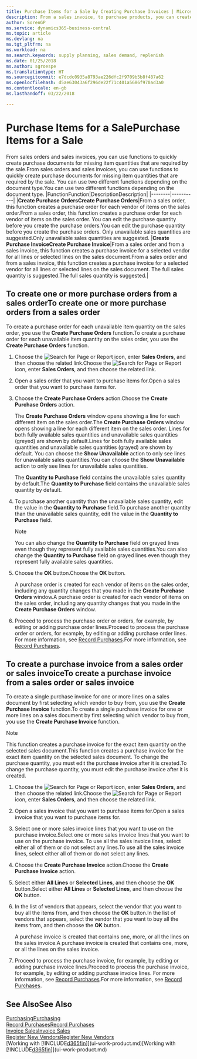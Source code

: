 ```yaml
---
title: Purchase Items for a Sale by Creating Purchase Invoices | Microsoft Docs
description: From a sales invoice, to purchase products, you can create a purchase invoice for a vendor or supplier.
author: SorenGP
ms.service: dynamics365-business-central
ms.topic: article
ms.devlang: na
ms.tgt_pltfrm: na
ms.workload: na
ms.search.keywords: supply planning, sales demand, replenish
ms.date: 01/25/2018
ms.author: sgroespe
ms.translationtype: HT
ms.sourcegitcommit: e7dcdc0935a8793ae226dfc2f9709b5b8f487a62
ms.openlocfilehash: d5ae63043a6f296de22f71c401a5686f970ad3a0
ms.contentlocale: en-gb
ms.lasthandoff: 03/22/2018

---
```

# <a name="purchase-items-for-a-sale"></a><span data-ttu-id="b12e9-103">Purchase Items for a Sale</span><span class="sxs-lookup"><span data-stu-id="b12e9-103">Purchase Items for a Sale</span></span>
<span data-ttu-id="b12e9-104">From sales orders and sales invoices, you can use functions to quickly create purchase documents for missing item quantities that are required by the sale.</span><span class="sxs-lookup"><span data-stu-id="b12e9-104">From sales orders and sales invoices, you can use functions to quickly create purchase documents for missing item quantities that are required by the sale.</span></span> <span data-ttu-id="b12e9-105">You can use two different functions depending on the document type.</span><span class="sxs-lookup"><span data-stu-id="b12e9-105">You can use two different functions depending on the document type.</span></span>
|<span data-ttu-id="b12e9-106">Function</span><span class="sxs-lookup"><span data-stu-id="b12e9-106">Function</span></span>|<span data-ttu-id="b12e9-107">Description</span><span class="sxs-lookup"><span data-stu-id="b12e9-107">Description</span></span>|
|--------|-----------|
|<span data-ttu-id="b12e9-108">**Create Purchase Orders**</span><span class="sxs-lookup"><span data-stu-id="b12e9-108">**Create Purchase Orders**</span></span>|<span data-ttu-id="b12e9-109">From a sales order, this function creates a purchase order for each vendor of items on the sales order.</span><span class="sxs-lookup"><span data-stu-id="b12e9-109">From a sales order, this function creates a purchase order for each vendor of items on the sales order.</span></span> <span data-ttu-id="b12e9-110">You can edit the purchase quantity before you create the purchase orders.</span><span class="sxs-lookup"><span data-stu-id="b12e9-110">You can edit the purchase quantity before you create the purchase orders.</span></span> <span data-ttu-id="b12e9-111">Only unavailable sales quantities are suggested.</span><span class="sxs-lookup"><span data-stu-id="b12e9-111">Only unavailable sales quantities are suggested.</span></span>
|<span data-ttu-id="b12e9-112">**Create Purchase Invoice**</span><span class="sxs-lookup"><span data-stu-id="b12e9-112">**Create Purchase Invoice**</span></span>|<span data-ttu-id="b12e9-113">From a sales order and from a sales invoice, this function creates a purchase invoice for a selected vendor for all lines or selected lines on the sales document.</span><span class="sxs-lookup"><span data-stu-id="b12e9-113">From a sales order and from a sales invoice, this function creates a purchase invoice for a selected vendor for all lines or selected lines on the sales document.</span></span> <span data-ttu-id="b12e9-114">The full sales quantity is suggested.</span><span class="sxs-lookup"><span data-stu-id="b12e9-114">The full sales quantity is suggested.</span></span>|

## <a name="to-create-one-or-more-purchase-orders-from-a-sales-order"></a><span data-ttu-id="b12e9-115">To create one or more purchase orders from a sales order</span><span class="sxs-lookup"><span data-stu-id="b12e9-115">To create one or more purchase orders from a sales order</span></span>
<span data-ttu-id="b12e9-116">To create a purchase order for each unavailable item quantity on the sales order, you use the **Create Purchase Orders** function.</span><span class="sxs-lookup"><span data-stu-id="b12e9-116">To create a purchase order for each unavailable item quantity on the sales order, you use the **Create Purchase Orders** function.</span></span>

1. <span data-ttu-id="b12e9-117">Choose the ![Search for Page or Report](media/ui-search/search_small.png "Search for Page or Report icon") icon, enter **Sales Orders**, and then choose the related link.</span><span class="sxs-lookup"><span data-stu-id="b12e9-117">Choose the ![Search for Page or Report](media/ui-search/search_small.png "Search for Page or Report icon") icon, enter **Sales Orders**, and then choose the related link.</span></span>
2. <span data-ttu-id="b12e9-118">Open a sales order that you want to purchase items for.</span><span class="sxs-lookup"><span data-stu-id="b12e9-118">Open a sales order that you want to purchase items for.</span></span>
3. <span data-ttu-id="b12e9-119">Choose the **Create Purchase Orders** action.</span><span class="sxs-lookup"><span data-stu-id="b12e9-119">Choose the **Create Purchase Orders** action.</span></span>

    <span data-ttu-id="b12e9-120">The **Create Purchase Orders** window opens showing a line for each different item on the sales order.</span><span class="sxs-lookup"><span data-stu-id="b12e9-120">The **Create Purchase Orders** window opens showing a line for each different item on the sales order.</span></span> <span data-ttu-id="b12e9-121">Lines for both fully available sales quantities and unavailable sales quantities (greyed) are shown by default.</span><span class="sxs-lookup"><span data-stu-id="b12e9-121">Lines for both fully available sales quantities and unavailable sales quantities (grayed) are shown by default.</span></span> <span data-ttu-id="b12e9-122">You can choose the **Show Unavailable** action to only see lines for unavailable sales quantities.</span><span class="sxs-lookup"><span data-stu-id="b12e9-122">You can choose the **Show Unavailable** action to only see lines for unavailable sales quantities.</span></span>

    <span data-ttu-id="b12e9-123">The **Quantity to Purchase** field contains the unavailable sales quantity by default.</span><span class="sxs-lookup"><span data-stu-id="b12e9-123">The **Quantity to Purchase** field contains the unavailable sales quantity by default.</span></span>
4. <span data-ttu-id="b12e9-124">To purchase another quantity than the unavailable sales quantity, edit the value in the **Quantity to Purchase** field.</span><span class="sxs-lookup"><span data-stu-id="b12e9-124">To purchase another quantity than the unavailable sales quantity, edit the value in the **Quantity to Purchase** field.</span></span>

    > [!NOTE]  
    >   <span data-ttu-id="b12e9-125">You can also change the **Quantity to Purchase** field on grayed lines even though they represent fully available sales quantities.</span><span class="sxs-lookup"><span data-stu-id="b12e9-125">You can also change the **Quantity to Purchase** field on grayed lines even though they represent fully available sales quantities.</span></span>
5. <span data-ttu-id="b12e9-126">Choose the **OK** button.</span><span class="sxs-lookup"><span data-stu-id="b12e9-126">Choose the **OK** button.</span></span>

    <span data-ttu-id="b12e9-127">A purchase order is created for each vendor of items on the sales order, including any quantity changes that you made in the **Create Purchase Orders** window.</span><span class="sxs-lookup"><span data-stu-id="b12e9-127">A purchase order is created for each vendor of items on the sales order, including any quantity changes that you made in the **Create Purchase Orders** window.</span></span>
7. <span data-ttu-id="b12e9-128">Proceed to process the purchase order or orders, for example, by editing or adding purchase order lines.</span><span class="sxs-lookup"><span data-stu-id="b12e9-128">Proceed to process the purchase order or orders, for example, by editing or adding purchase order lines.</span></span> <span data-ttu-id="b12e9-129">For more information, see [Record Purchases](purchasing-how-record-purchases.md).</span><span class="sxs-lookup"><span data-stu-id="b12e9-129">For more information, see [Record Purchases](purchasing-how-record-purchases.md).</span></span>


## <a name="to-create-a-purchase-invoice-from-a-sales-order-or-sales-invoice"></a><span data-ttu-id="b12e9-130">To create a purchase invoice from a sales order or sales invoice</span><span class="sxs-lookup"><span data-stu-id="b12e9-130">To create a purchase invoice from a sales order or sales invoice</span></span>
<span data-ttu-id="b12e9-131">To create a single purchase invoice for one or more lines on a sales document by first selecting which vendor to buy from, you use the **Create Purchase Invoice** function.</span><span class="sxs-lookup"><span data-stu-id="b12e9-131">To create a single purchase invoice for one or more lines on a sales document by first selecting which vendor to buy from, you use the **Create Purchase Invoice** function.</span></span>

> [!NOTE]  
>   <span data-ttu-id="b12e9-132">This function creates a purchase invoice for the exact item quantity on the selected sales document.</span><span class="sxs-lookup"><span data-stu-id="b12e9-132">This function creates a purchase invoice for the exact item quantity on the selected sales document.</span></span> <span data-ttu-id="b12e9-133">To change the purchase quantity, you must edit the purchase invoice after it is created.</span><span class="sxs-lookup"><span data-stu-id="b12e9-133">To change the purchase quantity, you must edit the purchase invoice after it is created.</span></span>  

1. <span data-ttu-id="b12e9-134">Choose the ![Search for Page or Report](media/ui-search/search_small.png "Search for Page or Report icon") icon, enter **Sales Orders**, and then choose the related link.</span><span class="sxs-lookup"><span data-stu-id="b12e9-134">Choose the ![Search for Page or Report](media/ui-search/search_small.png "Search for Page or Report icon") icon, enter **Sales Orders**, and then choose the related link.</span></span>
2. <span data-ttu-id="b12e9-135">Open a sales invoice that you want to purchase items for.</span><span class="sxs-lookup"><span data-stu-id="b12e9-135">Open a sales invoice that you want to purchase items for.</span></span>
3. <span data-ttu-id="b12e9-136">Select one or more sales invoice lines that you want to use on the purchase invoice.</span><span class="sxs-lookup"><span data-stu-id="b12e9-136">Select one or more sales invoice lines that you want to use on the purchase invoice.</span></span> <span data-ttu-id="b12e9-137">To use all the sales invoice lines, select either all of them or do not select any lines.</span><span class="sxs-lookup"><span data-stu-id="b12e9-137">To use all the sales invoice lines, select either all of them or do not select any lines.</span></span>
4. <span data-ttu-id="b12e9-138">Choose the **Create Purchase Invoice** action.</span><span class="sxs-lookup"><span data-stu-id="b12e9-138">Choose the **Create Purchase Invoice** action.</span></span>
5. <span data-ttu-id="b12e9-139">Select either **All Lines** or **Selected Lines**, and then choose the **OK** button.</span><span class="sxs-lookup"><span data-stu-id="b12e9-139">Select either **All Lines** or **Selected Lines**, and then choose the **OK** button.</span></span>  
6. <span data-ttu-id="b12e9-140">In the list of vendors that appears, select the vendor that you want to buy all the items from, and then choose the **OK** button.</span><span class="sxs-lookup"><span data-stu-id="b12e9-140">In the list of vendors that appears, select the vendor that you want to buy all the items from, and then choose the **OK** button.</span></span>

    <span data-ttu-id="b12e9-141">A purchase invoice is created that contains one, more, or all the lines on the sales invoice.</span><span class="sxs-lookup"><span data-stu-id="b12e9-141">A purchase invoice is created that contains one, more, or all the lines on the sales invoice.</span></span>
7. <span data-ttu-id="b12e9-142">Proceed to process the purchase invoice, for example, by editing or adding purchase invoice lines.</span><span class="sxs-lookup"><span data-stu-id="b12e9-142">Proceed to process the purchase invoice, for example, by editing or adding purchase invoice lines.</span></span> <span data-ttu-id="b12e9-143">For more information, see [Record Purchases](purchasing-how-record-purchases.md).</span><span class="sxs-lookup"><span data-stu-id="b12e9-143">For more information, see [Record Purchases](purchasing-how-record-purchases.md).</span></span>

## <a name="see-also"></a><span data-ttu-id="b12e9-144">See Also</span><span class="sxs-lookup"><span data-stu-id="b12e9-144">See Also</span></span>
[<span data-ttu-id="b12e9-145">Purchasing</span><span class="sxs-lookup"><span data-stu-id="b12e9-145">Purchasing</span></span>](purchasing-manage-purchasing.md)  
[<span data-ttu-id="b12e9-146">Record Purchases</span><span class="sxs-lookup"><span data-stu-id="b12e9-146">Record Purchases</span></span>](purchasing-how-record-purchases.md)  
[<span data-ttu-id="b12e9-147">Invoice Sales</span><span class="sxs-lookup"><span data-stu-id="b12e9-147">Invoice Sales</span></span>](sales-how-invoice-sales.md)  
[<span data-ttu-id="b12e9-148">Register New Vendors</span><span class="sxs-lookup"><span data-stu-id="b12e9-148">Register New Vendors</span></span>](purchasing-how-register-new-vendors.md)  
<span data-ttu-id="b12e9-149">[Working with [!INCLUDE[d365fin](includes/d365fin_md.md)]](ui-work-product.md)</span><span class="sxs-lookup"><span data-stu-id="b12e9-149">[Working with [!INCLUDE[d365fin](includes/d365fin_md.md)]](ui-work-product.md)</span></span>

